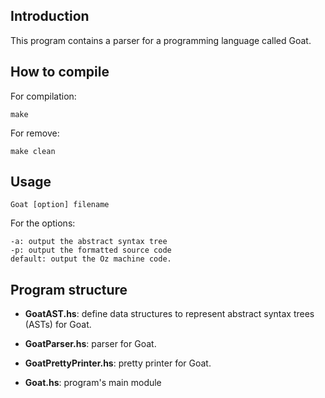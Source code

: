 ## Introduction

This program contains a parser for a programming language called Goat.

## How to compile

For compilation:

    make

For remove:

    make clean

## Usage

    Goat [option] filename
    
For the options:

    -a: output the abstract syntax tree
    -p: output the formatted source code
    default: output the Oz machine code.

## Program structure

+ **GoatAST.hs**:  define data structures to represent abstract syntax trees (ASTs) for Goat.

+ **GoatParser.hs**: parser for Goat.

+ **GoatPrettyPrinter.hs**: pretty printer for Goat.

+ **Goat.hs**: program's main module
